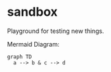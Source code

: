 # sandbox
Playground for testing new things.

Mermaid Diagram:
 ```mermaid
 graph TD
   a --> b & c --> d
```
